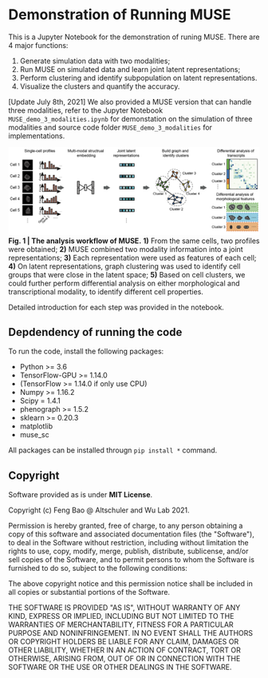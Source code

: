 # Demonstration of Running MUSE

This is a Jupyter Notebook for the demonstration of runing MUSE. There are 4 major functions:

1. Generate simulation data with two modalities;
2. Run MUSE on simulated data and learn joint latent representations;
3. Perform clustering and identify subpopulation on latent representations.
4. Visualize the clusters and quantify the accuracy.

[Update July 8th, 2021] We also provided a MUSE version that can handle three modalities, refer to the Jupyter Notebook `MUSE_demo_3_modalities.ipynb` for demonstation on the simulation of three modalities and source code folder `MUSE_demo_3_modalities` for implementations.

![avatar](./workflow.png)
**Fig. 1 | The analysis workflow of MUSE.** **1)** From the same cells, two profiles were obtained; **2)** MUSE combined two modality information into a joint representations; **3)** Each representation were used as features of each cell; **4)** On latent representations, graph clustering was used to identify cell groups that were close in the latent space; **5)** Based on cell clusters, we could further perform differential analysis on either morphological and transcriptional modality, to identify different cell properties.

Detailed introduction for each step was provided in the notebook.

## Depdendency of running the code

To run the code, install the following packages:

- Python >= 3.6
- TensorFlow-GPU >= 1.14.0
- (TensorFlow >= 1.14.0 if only use CPU) 
- Numpy >= 1.16.2
- Scipy = 1.4.1
- phenograph >= 1.5.2
- sklearn >= 0.20.3
- matplotlib
- muse_sc

All packages can be installed througn `pip install *` command.




## Copyright
Software provided as is under **MIT License**.

Copyright (c) Feng Bao @ Altschuler and Wu Lab 2021.

Permission is hereby granted, free of charge, to any person obtaining a copy of this software and associated documentation files (the "Software"), to deal in the Software without restriction, including without limitation the rights to use, copy, modify, merge, publish, distribute, sublicense, and/or sell copies of the Software, and to permit persons to whom the Software is furnished to do so, subject to the following conditions:

The above copyright notice and this permission notice shall be included in all copies or substantial portions of the Software.

THE SOFTWARE IS PROVIDED "AS IS", WITHOUT WARRANTY OF ANY KIND, EXPRESS OR IMPLIED, INCLUDING BUT NOT LIMITED TO THE WARRANTIES OF MERCHANTABILITY, FITNESS FOR A PARTICULAR PURPOSE AND NONINFRINGEMENT. IN NO EVENT SHALL THE AUTHORS OR COPYRIGHT HOLDERS BE LIABLE FOR ANY CLAIM, DAMAGES OR OTHER LIABILITY, WHETHER IN AN ACTION OF CONTRACT, TORT OR OTHERWISE, ARISING FROM, OUT OF OR IN CONNECTION WITH THE SOFTWARE OR THE USE OR OTHER DEALINGS IN THE SOFTWARE.

